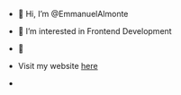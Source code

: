 - 👋 Hi, I’m @EmmanuelAlmonte
- 👀 I’m interested in Frontend Development
- 🌱 
- Visit my website [here](http://emmanuelalmonte.com/)


- 

<!---
EmmanuelAlm/EmmanuelAlm is a ✨ special ✨ repository because its `README.md` (this file) appears on your GitHub profile.
You can click the Preview link to take a look at your changes.
- Connect with me on [LinkedIn](https://www.linkedin.com/in/emmanuel-almonte-6b066b189/)
- 📫 How to reach me: 
--->
